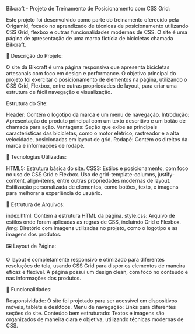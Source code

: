 Bikcraft - Projeto de Treinamento de Posicionamento com CSS Grid:

Este projeto foi desenvolvido como parte do treinamento oferecido pela Origamid, focado no aprendizado de técnicas de posicionamento utilizando CSS Grid, flexbox e outras funcionalidades modernas de CSS. O site é uma página de apresentação de uma marca fictícia de bicicletas chamada Bikcraft.

📖 Descrição do Projeto:

O site da Bikcraft é uma página responsiva que apresenta bicicletas artesanais com foco em design e performance. O objetivo principal do projeto foi exercitar o posicionamento de elementos na página, utilizando o CSS Grid, Flexbox, entre outras propriedades de layout, para criar uma estrutura de fácil navegação e visualização.

Estrutura do Site:

Header: Contém o logotipo da marca e um menu de navegação.
Introdução: Apresentação do produto principal com um texto descritivo e um botão de chamada para ação.
Vantagens: Seção que exibe as principais características das bicicletas, como o motor elétrico, rastreador e a alta velocidade, posicionadas em layout de grid.
Rodapé: Contém os direitos da marca e informações de rodapé.

🚀 Tecnologias Utilizadas:

HTML5: Estrutura básica do site.
CSS3: Estilos e posicionamento, com foco no uso de CSS Grid e Flexbox.
Uso de grid-template-columns, justify-content, align-items, entre outras propriedades modernas de layout.
Estilização personalizada de elementos, como botões, texto, e imagens para melhorar a experiência do usuário.

📂 Estrutura de Arquivos:

index.html: Contém a estrutura HTML da página.
style.css: Arquivo de estilos onde foram aplicadas as regras de CSS, incluindo Grid e Flexbox.
/img: Diretório com imagens utilizadas no projeto, como o logotipo e as imagens dos produtos.

🖼️ Layout da Página:

O layout é completamente responsivo e otimizado para diferentes resoluções de tela, usando CSS Grid para dispor os elementos de maneira eficaz e flexível. A página possui um design clean, com foco no conteúdo e nas informações dos produtos.

🔧 Funcionalidades:

Responsividade: O site foi projetado para ser acessível em dispositivos móveis, tablets e desktops.
Menu de navegação: Links para diferentes seções do site.
Conteúdo bem estruturado: Textos e imagens são organizados de maneira clara e objetiva, utilizando técnicas modernas de CSS.
